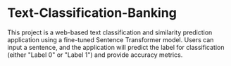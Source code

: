 # Text-Classification-Banking
This project is a web-based text classification and similarity prediction application using a fine-tuned Sentence Transformer model. Users can input a sentence, and the application will predict the label for classification (either "Label 0" or "Label 1") and provide accuracy metrics. 
